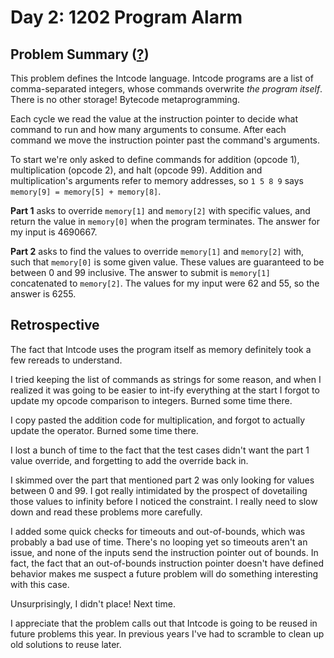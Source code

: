 # Day 2: 1202 Program Alarm

## Problem Summary ([?](https://adventofcode.com/2019/day/2))

This problem defines the Intcode language.
Intcode programs are a list of comma-separated integers, whose commands overwrite _the program itself_.
There is no other storage!
Bytecode metaprogramming.

Each cycle we read the value at the instruction pointer to decide what command to run and how many arguments to consume.
After each command we move the instruction pointer past the command's arguments.

To start we're only asked to define commands for addition (opcode 1), multiplication (opcode 2), and halt (opcode 99).
Addition and multiplication's arguments refer to memory addresses, so `1 5 8 9` says `memory[9] = memory[5] + memory[8]`.

**Part 1** asks to override `memory[1]` and `memory[2]` with specific values, and return the value in `memory[0]` when the program terminates.
The answer for my input is 4690667.

**Part 2** asks to find the values to override `memory[1]` and `memory[2]` with, such that `memory[0]` is some given value.
These values are guaranteed to be between 0 and 99 inclusive.
The answer to submit is `memory[1]` concatenated to `memory[2]`.
The values for my input were 62 and 55, so the answer is 6255.


## Retrospective

The fact that Intcode uses the program itself as memory definitely took a few rereads to understand.

I tried keeping the list of commands as strings for some reason, and when I realized it was going to be easier to int-ify everything at the start I forgot to update my opcode comparison to integers.
Burned some time there.

I copy pasted the addition code for multiplication, and forgot to actually update the operator.
Burned some time there.

I lost a bunch of time to the fact that the test cases didn't want the part 1 value override, and forgetting to add the override back in.

I skimmed over the part that mentioned part 2 was only looking for values between 0 and 99.
I got really intimidated by the prospect of dovetailing those values to infinity before I noticed the constraint.
I really need to slow down and read these problems more carefully.

I added some quick checks for timeouts and out-of-bounds, which was probably a bad use of time.
There's no looping yet so timeouts aren't an issue, and none of the inputs send the instruction pointer out of bounds.
In fact, the fact that an out-of-bounds instruction pointer doesn't have defined behavior makes me suspect a future problem will do something interesting with this case.

Unsurprisingly, I didn't place! Next time.

I appreciate that the problem calls out that Intcode is going to be reused in future problems this year.
In previous years I've had to scramble to clean up old solutions to reuse later.
